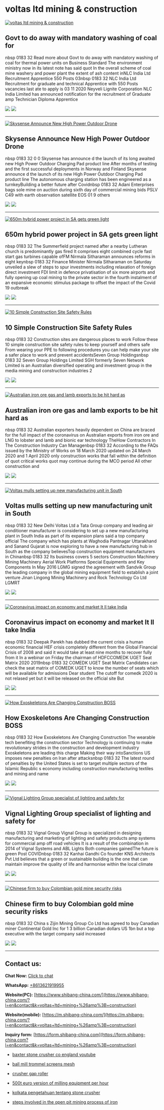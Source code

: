 # voltas ltd mining &amp; construction

<a href="https://swt.shibang-china.com/?l=en&img&k=voltas+ltd+mining+%26amp%3B+construction" target="_blank">![voltas ltd mining &amp; construction](http://static.shibang-china.com/all-800x300/1140.jpg)</a>

## Govt to do away with mandatory washing of coal for
nbsp 0183 32 Read more about Govt to do away with mandatory washing of coal for thermal power units on Business Standard The environment ministry now in its latest note has said quot In the overall scheme of coal mine washery and power plant the extent of ash content inNLC India Ltd Recruitment Apprentice 550 Posts 03nbsp 0183 32 NLC India Ltd Recruitment for graduate and technical Apprentice with 550 Posts vacancies last ate to apply is 03 11 2020 Neyveli Lignite Corporation NLC India Limited has announced notification for the recruitment of Graduate amp Technician Diploma Apprentice


<a href="https://whatsapp.shibangsoft.com/WhatsApp.php" target="_blank" title="WhatsApp">![](http://static.shibang-china.com/icon/whatsapp.png)</a> <a href="https://swt.shibang-china.com/?l=en&icon&k=voltas+ltd+mining+%26amp%3B+construction" target="_blank">![](http://static.shibang-china.com/icon/chat-en.png)</a>

---

<a href="https://swt.shibang-china.com/?l=en&img&k=voltas+ltd+mining+%26amp%3B+construction" target="_blank">![Skysense Announce New High Power Outdoor Drone](http://static.shibang-china.com/all-800x300/64.jpg)</a>

## Skysense Announce New High Power Outdoor Drone
nbsp 0183 32 0 0 Skysense has announce d the launch of its long awaited new High Power Outdoor Charging Pad product line After months of testing and the first successful deployments in Norway and Finland Skysense announce d the launch of its new High Power Outdoor Charging Pad product line The autonomous charging station has been engineered as a turnkeyBuilding a better future after Covidnbsp 0183 32 Adani Enterprises bags sole mine on auction during sixth day of commercial mining bids PSLV C49 with earth observation satellite EOS 01 9 others


<a href="https://whatsapp.shibangsoft.com/WhatsApp.php" target="_blank" title="WhatsApp">![](http://static.shibang-china.com/icon/whatsapp.png)</a> <a href="https://swt.shibang-china.com/?l=en&icon&k=voltas+ltd+mining+%26amp%3B+construction" target="_blank">![](http://static.shibang-china.com/icon/chat-en.png)</a>

---

<a href="https://swt.shibang-china.com/?l=en&img&k=voltas+ltd+mining+%26amp%3B+construction" target="_blank">![650m hybrid power project in SA gets green light](http://static.shibang-china.com/all-800x300/910.jpg)</a>

## 650m hybrid power project in SA gets green light
nbsp 0183 32 The Summerfield project named after a nearby Lutheran church is predominantly gas fired It comprises eight combined cycle fast start gas turbines capable ofFM Nirmala Sitharaman announces reforms in eight keynbsp 0183 32 Finance Minister Nirmala Sitharaman on Saturday unveiled a slew of steps to spur investments including relaxation of foreign direct investment FDI limit in defence privatisation of six more airports and fully opening up coal mining to the private sector in the fourth instalment of an expansive economic stimulus package to offset the impact of the Covid 19 outbreak


<a href="https://whatsapp.shibangsoft.com/WhatsApp.php" target="_blank" title="WhatsApp">![](http://static.shibang-china.com/icon/whatsapp.png)</a> <a href="https://swt.shibang-china.com/?l=en&icon&k=voltas+ltd+mining+%26amp%3B+construction" target="_blank">![](http://static.shibang-china.com/icon/chat-en.png)</a>

---

<a href="https://swt.shibang-china.com/?l=en&img&k=voltas+ltd+mining+%26amp%3B+construction" target="_blank">![10 Simple Construction Site Safety Rules](http://static.shibang-china.com/all-800x300/1027.jpg)</a>

## 10 Simple Construction Site Safety Rules
nbsp 0183 32 Construction sites are dangerous places to work Follow these 10 simple construction site safety rules to keep yourself and others safe From wearing your PPE to following procedures you can help make your site a safer place to work and prevent accidentsSeven Group Holdingsnbsp 0183 32 Seven Group Holdings Limited SGH formerly Seven Network Limited is an Australian diversified operating and investment group in the media mining and construction industries 2


<a href="https://whatsapp.shibangsoft.com/WhatsApp.php" target="_blank" title="WhatsApp">![](http://static.shibang-china.com/icon/whatsapp.png)</a> <a href="https://swt.shibang-china.com/?l=en&icon&k=voltas+ltd+mining+%26amp%3B+construction" target="_blank">![](http://static.shibang-china.com/icon/chat-en.png)</a>

---

<a href="https://swt.shibang-china.com/?l=en&img&k=voltas+ltd+mining+%26amp%3B+construction" target="_blank">![Australian iron ore gas and lamb exports to be hit hard as](http://static.shibang-china.com/all-800x300/1083.jpg)</a>

## Australian iron ore gas and lamb exports to be hit hard as
nbsp 0183 32 Australian exporters heavily dependent on China are braced for the full impact of the coronavirus on Australian exports from iron ore and LNG to lobster and lamb and bionic ear technology TheHow Contractors In The Construction Industry Can Managenbsp 0183 32 According to the FAQs issued by the Ministry of Works on 18 March 2020 updated on 24 March 2020 and 1 April 2020 only construction works that fall within the definition of quot critical works quot may continue during the MCO period All other construction and


<a href="https://whatsapp.shibangsoft.com/WhatsApp.php" target="_blank" title="WhatsApp">![](http://static.shibang-china.com/icon/whatsapp.png)</a> <a href="https://swt.shibang-china.com/?l=en&icon&k=voltas+ltd+mining+%26amp%3B+construction" target="_blank">![](http://static.shibang-china.com/icon/chat-en.png)</a>

---

<a href="https://swt.shibang-china.com/?l=en&img&k=voltas+ltd+mining+%26amp%3B+construction" target="_blank">![Voltas mulls setting up new manufacturing unit in South](http://static.shibang-china.com/all-800x300/334.jpg)</a>

## Voltas mulls setting up new manufacturing unit in South
nbsp 0183 32 New Delhi Voltas Ltd a Tata Group company and leading air conditioner manufacturer is considering to set up a new manufacturing plant in South India as part of its expansion plans said a top company official The company which has plants at Waghodia Pantnagar Uttarakhand and Sanand Gujarat is now exploring to have a new manufacturing hub in South as the company believesTop construction equipment manufacturers in Chinanbsp 0183 32 Its business covers 5 sectors Construction Machinery Mining Machinery Aerial Work Platforms Special Equipments and Key Components In May 2016 LGMG signed the agreement with Sandvik Group the leading company in the global mining equipment field to establish a joint venture Jinan Lingong Mining Machinery and Rock Technology Co Ltd LGMRT


<a href="https://whatsapp.shibangsoft.com/WhatsApp.php" target="_blank" title="WhatsApp">![](http://static.shibang-china.com/icon/whatsapp.png)</a> <a href="https://swt.shibang-china.com/?l=en&icon&k=voltas+ltd+mining+%26amp%3B+construction" target="_blank">![](http://static.shibang-china.com/icon/chat-en.png)</a>

---

<a href="https://swt.shibang-china.com/?l=en&img&k=voltas+ltd+mining+%26amp%3B+construction" target="_blank">![Coronavirus impact on economy and market It ll take India](http://static.shibang-china.com/all-800x300/350.jpg)</a>

## Coronavirus impact on economy and market It ll take India
nbsp 0183 32 Deepak Parekh has dubbed the current crisis a human economic financial HEF crisis completely different from the Global Financial Crisis of 2008 and said it would take at least nine months to recover fully from it In a webinar on Friday the chairman of HDFCCOMEDK UGET Seat Matrix 2020 2019nbsp 0183 32 COMEDK UGET Seat Matrix Candidates can check the seat matrix of COMEDK UGET to know the number of seats which will be available for admissions Dear student The cutoff for comedk 2020 is not relased yet but it will be released on the official site But


<a href="https://whatsapp.shibangsoft.com/WhatsApp.php" target="_blank" title="WhatsApp">![](http://static.shibang-china.com/icon/whatsapp.png)</a> <a href="https://swt.shibang-china.com/?l=en&icon&k=voltas+ltd+mining+%26amp%3B+construction" target="_blank">![](http://static.shibang-china.com/icon/chat-en.png)</a>

---

<a href="https://swt.shibang-china.com/?l=en&img&k=voltas+ltd+mining+%26amp%3B+construction" target="_blank">![How Exoskeletons Are Changing Construction BOSS](http://static.shibang-china.com/all-800x300/663.jpg)</a>

## How Exoskeletons Are Changing Construction BOSS
nbsp 0183 32 How Exoskeletons Are Changing Construction The wearable tech benefiting the construction sector Technology is continuing to make revolutionary strides in the construction and development industry Exoskeletons are leading this charge Making their way intoSanctions US imposes new penalties on Iran after attacksnbsp 0183 32 The latest round of penalties by the United States is set to target multiple sectors of the Islamic Republic s economy including construction manufacturing textiles and mining and name


<a href="https://whatsapp.shibangsoft.com/WhatsApp.php" target="_blank" title="WhatsApp">![](http://static.shibang-china.com/icon/whatsapp.png)</a> <a href="https://swt.shibang-china.com/?l=en&icon&k=voltas+ltd+mining+%26amp%3B+construction" target="_blank">![](http://static.shibang-china.com/icon/chat-en.png)</a>

---

<a href="https://swt.shibang-china.com/?l=en&img&k=voltas+ltd+mining+%26amp%3B+construction" target="_blank">![Vignal Lighting Group specialist of lighting and safety for](http://static.shibang-china.com/all-800x300/1437.jpg)</a>

## Vignal Lighting Group specialist of lighting and safety for
nbsp 0183 32 Vignal Group Vignal Group is specialized in designing manufacturing and marketing of lighting and safety products amp systems for commercial amp off road vehicles It is a result of the combination in 2014 of Vignal Systems and ABL Lights Both companies gainedThe future is green Post COVIDnbsp 0183 32 Kanhai Gandhi Co founder KNS Architects Pvt Ltd believes that a green or sustainable building is the one that can maintain improve the quality of life and harmonise within the local climate


<a href="https://whatsapp.shibangsoft.com/WhatsApp.php" target="_blank" title="WhatsApp">![](http://static.shibang-china.com/icon/whatsapp.png)</a> <a href="https://swt.shibang-china.com/?l=en&icon&k=voltas+ltd+mining+%26amp%3B+construction" target="_blank">![](http://static.shibang-china.com/icon/chat-en.png)</a>

---

<a href="https://swt.shibang-china.com/?l=en&img&k=voltas+ltd+mining+%26amp%3B+construction" target="_blank">![Chinese firm to buy Colombian gold mine security risks](http://static.shibang-china.com/all-800x300/522.jpg)</a>

## Chinese firm to buy Colombian gold mine security risks
nbsp 0183 32 China s Zijin Mining Group Co Ltd has agreed to buy Canadian miner Continental Gold Inc for 1 3 billion Canadian dollars US 1bn but a top executive with the target company said increased

<a href="https://whatsapp.shibangsoft.com/WhatsApp.php" target="_blank" title="WhatsApp">![](http://static.shibang-china.com/icon/whatsapp.png)</a> <a href="https://swt.shibang-china.com/?l=en&icon&k=voltas+ltd+mining+%26amp%3B+construction" target="_blank">![](http://static.shibang-china.com/icon/chat-en.png)</a>

---
## Contact us:

**Chat Now:** [Click to chat](https://swt.shibang-china.com?l=en&contact&k=voltas+ltd+mining+%26amp%3B+construction)

**WhatsApp:**  [+8613621919955](https://whatsapp.shibangsoft.com/WhatsApp.php)

**Website(PC):** [https://www.shibang-china.com/](https://www.shibang-china.com/?l=en&contact&k=voltas+ltd+mining+%26amp%3B+construction)

**Website(mobile):** [https://m.shibang-china.com/](https://m.shibang-china.com/?l=en&contact&k=voltas+ltd+mining+%26amp%3B+construction)

**Inquiry form:** [https://form.shibang-china.com](https://form.shibang-china.com?l=en&contact&k=voltas+ltd+mining+%26amp%3B+construction)

* [baxter stone crusher co england youtube](../166/baxter%20stone%20crusher%20co%20england%20youtube.md)

* [ball mill trommel screens mesh](../163/ball%20mill%20trommel%20screens%20mesh.md)

* [crusher gap roller](../166/crusher%20gap%20roller.md)

* [500t euro version of milling equipment per hour](../163/500t%20euro%20version%20of%20milling%20equipment%20per%20hour.md)

* [kolkata pengetahuan tentang stone crusher](../169/kolkata%20pengetahuan%20tentang%20stone%20crusher.md)

* [steps involved in the open pit mining process of iron](../168/steps%20involved%20in%20the%20open%20pit%20mining%20process%20of%20iron.md)